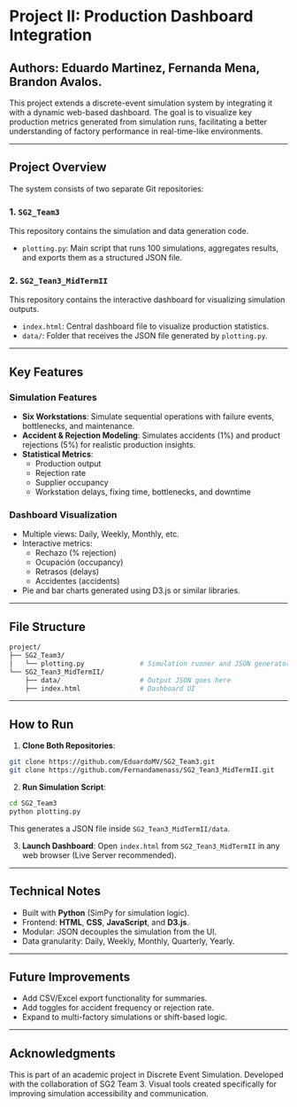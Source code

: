 # Project II: Production Dashboard Integration

## Authors: Eduardo Martinez, Fernanda Mena, Brandon Avalos.

This project extends a discrete-event simulation system by integrating it with a dynamic web-based dashboard. The goal is to visualize key production metrics generated from simulation runs, facilitating a better understanding of factory performance in real-time-like environments.

---

## Project Overview

The system consists of two separate Git repositories:

### 1. `SG2_Team3`
This repository contains the simulation and data generation code.
- `plotting.py`: Main script that runs 100 simulations, aggregates results, and exports them as a structured JSON file.

### 2. `SG2_Tean3_MidTermII`
This repository contains the interactive dashboard for visualizing simulation outputs.
- `index.html`: Central dashboard file to visualize production statistics.
- `data/`: Folder that receives the JSON file generated by `plotting.py`.

---

## Key Features

### Simulation Features
- **Six Workstations**: Simulate sequential operations with failure events, bottlenecks, and maintenance.
- **Accident & Rejection Modeling**: Simulates accidents (1%) and product rejections (5%) for realistic production insights.
- **Statistical Metrics**:
  - Production output
  - Rejection rate
  - Supplier occupancy
  - Workstation delays, fixing time, bottlenecks, and downtime

### Dashboard Visualization
- Multiple views: Daily, Weekly, Monthly, etc.
- Interactive metrics:
  - Rechazo (% rejection)
  - Ocupación (occupancy)
  - Retrasos (delays)
  - Accidentes (accidents)
- Pie and bar charts generated using D3.js or similar libraries.

---

## File Structure

```bash
project/
├── SG2_Team3/
│   └── plotting.py              # Simulation runner and JSON generator
└── SG2_Tean3_MidTermII/
    ├── data/                    # Output JSON goes here
    ├── index.html               # Dashboard UI
```

---

## How to Run

1. **Clone Both Repositories**:
```bash
git clone https://github.com/EduardoMV/SG2_Team3.git
git clone https://github.com/Fernandamenass/SG2_Tean3_MidTermII.git
```

2. **Run Simulation Script**:
```bash
cd SG2_Team3
python plotting.py
```
This generates a JSON file inside `SG2_Tean3_MidTermII/data`.

3. **Launch Dashboard**:
Open `index.html` from `SG2_Tean3_MidTermII` in any web browser (Live Server recommended).

---

## Technical Notes
- Built with **Python** (SimPy for simulation logic).
- Frontend: **HTML**, **CSS**, **JavaScript**, and **D3.js**.
- Modular: JSON decouples the simulation from the UI.
- Data granularity: Daily, Weekly, Monthly, Quarterly, Yearly.

---

## Future Improvements
- Add CSV/Excel export functionality for summaries.
- Add toggles for accident frequency or rejection rate.
- Expand to multi-factory simulations or shift-based logic.

---

## Acknowledgments
This is part of an academic project in Discrete Event Simulation. Developed with the collaboration of SG2 Team 3. Visual tools created specifically for improving simulation accessibility and communication.

